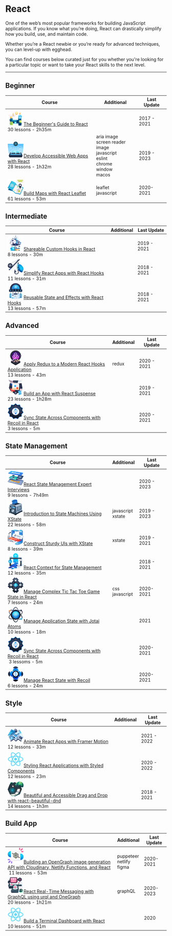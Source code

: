 # React

One of the web’s most popular frameworks for building JavaScript applications. If you know what you’re doing, React can drastically simplify how you build, use, and maintain code.

Whether you’re a React newbie or you’re ready for advanced techniques, you can level-up with egghead.

You can find courses below curated just for you whether you're looking for a particular topic or want to take your React skills to the next level.

---

## Beginner

| Course                                                                                                                                                                                                                                                                                                   | Additional                                                                             | Last Update |
| -------------------------------------------------------------------------------------------------------------------------------------------------------------------------------------------------------------------------------------------------------------------------------------------------------- | -------------------------------------------------------------------------------------- | ----------- |
| <img src="https://raw.githubusercontent.com/Zenfection/Image/master/2023/07/06-21-51-21-EGH_BeginnersReact2.webp" title="" alt="EGH_BeginnersReact2.webp" width="50">[The Beginner's Guide to React](https://egghead.io/courses/the-beginner-s-guide-to-react)<br>30 lessons - 2h35m                     |                                                                                        | 2017 - 2021 |
| <img src="https://raw.githubusercontent.com/Zenfection/Image/master/2023/07/06-21-51-30-AccessibleReact_1000.webp" title="" alt="AccessibleReact_1000.webp" width="50">[Develop Accessible Web Apps with React](https://egghead.io/courses/develop-accessible-web-apps-with-react)<br>28 lessons - 1h32m | aria image<br>screen reader image<br>javascript<br>eslint<br>chrome<br>window<br>macos | 2019 - 2023 |
| <img src="https://raw.githubusercontent.com/Zenfection/Image/master/2023/07/06-21-51-37-React_Leaflet_Final.webp" title="" alt="React_Leaflet_Final.webp" width="50">[Build Maps with React Leaflet](https://egghead.io/courses/build-maps-with-react-leaflet)<br>61 lessons - 53m                       | leaflet<br>javascript                                                                  | 2020-2021   |

## Intermediate

| Course                                                                                                                                                                                                                                                                                                                   | Additional | Last Update |
| ------------------------------------------------------------------------------------------------------------------------------------------------------------------------------------------------------------------------------------------------------------------------------------------------------------------------ | ---------- | ----------- |
| <img src="https://raw.githubusercontent.com/Zenfection/Image/master/2023/07/06-21-56-32-EGH_SimplifyHooks_Final.webp" title="" alt="EGH_SimplifyHooks_Final.webp" width="50">[Shareable Custom Hooks in React](https://egghead.io/courses/shareable-custom-hooks-in-react)<br>8 lessons - 30m                            |            | 2019 - 2021 |
| <img src="https://raw.githubusercontent.com/Zenfection/Image/master/2023/07/06-21-56-30-EGH_CustomReactHooks_Final.webp" title="" alt="EGH_CustomReactHooks_Final.webp" width="50">[Simplify React Apps with React Hooks](https://egghead.io/courses/simplify-react-apps-with-react-hooks)<br>11 lessons - 31m           |            | 2018 - 2021 |
| <img src="https://raw.githubusercontent.com/Zenfection/Image/master/2023/07/06-21-56-34-EGH_ReactHooks_Final_(1).webp" title="" alt="EGH_ReactHooks_Final_(1).webp" width="50">[Reusable State and Effects with React Hooks](https://egghead.io/courses/reusable-state-and-effects-with-react-hooks)<br>13 lessons - 57m |            | 2018 - 2021 |

## Advanced

| Course                                                                                                                                                                                                                                                                                                                                | Additional | Last Update |
| ------------------------------------------------------------------------------------------------------------------------------------------------------------------------------------------------------------------------------------------------------------------------------------------------------------------------------------- | ---------- | ----------- |
| <img src="https://raw.githubusercontent.com/Zenfection/Image/master/2023/07/06-21-58-56-egh_redux-with-hooks.webp" title="" alt="egh_redux-with-hooks.webp" width="50">[Apply Redux to a Modern React Hooks Application](https://egghead.io/courses/apply-redux-to-a-modern-react-hooks-application-8a37)<br>13 lessons - 43m         | redux      | 2020 - 2021 |
| <img src="https://raw.githubusercontent.com/Zenfection/Image/master/2023/07/06-21-58-59-React_Suspense_Final.webp" title="" alt="React_Suspense_Final.webp" width="50">[Build an App with React Suspense](https://egghead.io/courses/build-an-app-with-react-suspense)<br>23 lessons - 1h28m                                          |            | 2019 - 2021 |
| <img src="https://raw.githubusercontent.com/Zenfection/Image/master/2023/07/06-21-59-02-uprunning_recoil_424_2x.webp" title="" alt="uprunning_recoil_424_2x.webp" width="50">[Sync State Across Components with Recoil in React](https://egghead.io/courses/sync-state-across-components-with-recoil-in-react-3145)<br>3 lessons - 5m |            | 2020 - 2021 |

## State Management

| Course                                                                                                                                                                                                                                                                                                                                 | Additional           | Last Update |
| -------------------------------------------------------------------------------------------------------------------------------------------------------------------------------------------------------------------------------------------------------------------------------------------------------------------------------------- | -------------------- | ----------- |
| <img src="https://raw.githubusercontent.com/Zenfection/Image/master/2023/07/06-22-02-39-state_management_2x.webp" title="" alt="state_management_2x.webp" width="50">[React State Management Expert Interviews](https://egghead.io/courses/react-state-management-expert-interviews-6732)<br>9 lessons - 7h49m                         |                      | 2020 - 2023 |
| <img src="https://raw.githubusercontent.com/Zenfection/Image/master/2023/07/06-22-02-51-IntroxState_1000.webp" title="" alt="IntroxState_1000.webp" width="50">[Introduction to State Machines Using XState](https://egghead.io/courses/introduction-to-state-machines-using-xstate)<br>22 lessons - 58m                               | javascript<br>xstate | 2019 - 2023 |
| <img src="https://raw.githubusercontent.com/Zenfection/Image/master/2023/07/06-22-03-02-State_Machine.webp" title="" alt="State_Machine.webp" width="50">[Construct Sturdy UIs with XState](https://egghead.io/courses/construct-sturdy-uis-with-xstate)<br>8 lessons - 39m                                                            | xstate               | 2019 - 2021 |
| <img src="https://raw.githubusercontent.com/Zenfection/Image/master/2023/07/06-22-03-04-EGH_ReactContext_Final.webp" title="" alt="EGH_ReactContext_Final.webp" width="50">[React Context for State Management](https://egghead.io/courses/react-context-for-state-management)<br>12 lessons - 35m                                     |                      | 2018 - 2021 |
| <img src="https://raw.githubusercontent.com/Zenfection/Image/master/2023/07/06-22-03-08-react_tictactoe_424_2x.webp" title="" alt="react_tictactoe_424_2x.webp" width="50">[Manage Complex Tic Tac Toe Game State in React](https://egghead.io/courses/manage-complex-tic-tac-toe-game-state-in-react-dddda3f8)<br/>7 lessons - 24m    | css<br>javascript    | 2020-2021   |
| <img src="https://raw.githubusercontent.com/Zenfection/Image/master/2023/07/06-22-03-38-jotai.webp" title="" alt="jotai.webp" width="50">[Manage Application State with Jotai Atoms](https://egghead.io/courses/manage-application-state-with-jotai-atoms-2c3a29f0)<br>10 lessons - 18m                                                |                      | 2021        |
| <img src="https://raw.githubusercontent.com/Zenfection/Image/master/2023/07/06-22-03-40-uprunning_recoil_424_2x.webp" title="" alt="uprunning_recoil_424_2x.webp" width="50">[Sync State Across Components with Recoil in React](https://egghead.io/courses/sync-state-across-components-with-recoil-in-react-3145)<br> 3 lessoms - 5m |                      | 2020-2021   |
| <img src="https://raw.githubusercontent.com/Zenfection/Image/master/2023/07/06-22-03-57-manage_recoil_react_424_2x.webp" title="" alt="manage_recoil_react_424_2x.webp" width="50">[Manage React State with Recoil](https://egghead.io/courses/manage-react-state-with-recoil-fe987643)<br>6 lessons - 24m                             |                      | 2020-2021   |

## Style

| Course                                                                                                                                                                                                                                                                                                                                          | Additional | Last Update |
| ----------------------------------------------------------------------------------------------------------------------------------------------------------------------------------------------------------------------------------------------------------------------------------------------------------------------------------------------- | ---------- | ----------- |
| <img src="https://raw.githubusercontent.com/Zenfection/Image/master/2023/07/06-22-19-13-framer_motion.webp" title="" alt="framer_motion.webp" width="50">[Animate React Apps with Framer Motion](https://egghead.io/courses/animate-react-apps-with-framer-motion-aa83f52c)<br>12 lessons - 33m                                                 |            | 2021 - 2022 |
| <img src="https://raw.githubusercontent.com/Zenfection/Image/master/2023/07/06-22-19-22-react.webp" title="" alt="react.webp" width="50">[Styling React Applications with Styled Components](https://egghead.io/courses/styling-react-applications-with-styled-components-8834)<br>12 lessons - 23m                                             |            | 2020 - 2022 |
| <img src="https://raw.githubusercontent.com/Zenfection/Image/master/2023/07/06-22-19-24-React_Dnd_Final.webp" title="" alt="React_Dnd_Final.webp" width="50">[Beautiful and Accessible Drag and Drop with react-beautiful-dnd](https://egghead.io/courses/beautiful-and-accessible-drag-and-drop-with-react-beautiful-dnd)<br>14 lessons - 1h3m |            | 2018 - 2021 |

## Build App

| Course                                                                                                                                                                                                                                                                                                                                                                                                                     | Additional                        | Last Update |
| -------------------------------------------------------------------------------------------------------------------------------------------------------------------------------------------------------------------------------------------------------------------------------------------------------------------------------------------------------------------------------------------------------------------------- | --------------------------------- | ----------- |
| <img src="https://raw.githubusercontent.com/Zenfection/Image/master/2023/07/06-22-22-32-ogcards_netlify_cloudinary.webp" title="" alt="ogcards_netlify_cloudinary.webp" width="50">[Building an OpenGraph image generation API with Cloudinary, Netlify Functions, and React](https://egghead.io/courses/building-an-opengraph-image-generation-api-with-cloudinary-netlify-functions-and-react-914e)<br> 11 lessons - 53m | puppeteer<br>netlify<br>figma<br> | 2020-2021   |
| <img src="https://raw.githubusercontent.com/Zenfection/Image/master/2023/07/06-22-22-38-EGH_RealtimeGraphqL.webp" title="" alt="EGH_RealtimeGraphqL.webp" width="50">[React Real-Time Messaging with GraphQL using urql and OneGraph](https://egghead.io/courses/react-real-time-messaging-with-graphql-using-urql-and-onegraph-be5a)<br>20 lessons - 1h21m                                                                | graphQL                           | 2020-2023   |
| <img src="https://raw.githubusercontent.com/Zenfection/Image/master/2023/07/06-22-22-40-react.webp" title="" alt="react.webp" width="50">[Build a Terminal Dashboard with React](https://egghead.io/courses/build-a-terminal-dashboard-with-react-3f4d)<br>10 lessons - 51m                                                                                                                                                |                                   | 2020        |
